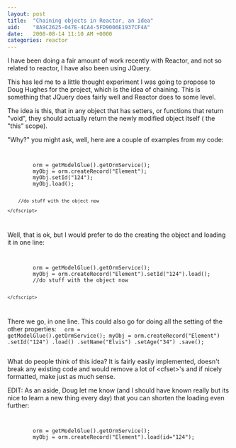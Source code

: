 ```yaml
---
layout: post
title:  "Chaining objects in Reactor, an idea"
uid:	"8A9C2625-047E-4CA4-5FD9006E1937CF4A"
date:   2008-08-14 11:10 AM +0000
categories: reactor
---
```

I have been doing a fair amount of work recently with Reactor, and not so related to reactor, I have also been using JQuery.

This has led me to a little thought experiment I was going to propose to Doug Hughes for the project, which is the idea of chaining. This is something that JQuery does fairly well and Reactor does to some level. 

The idea is this, that in any object that has setters, or functions that return "void", they should actually return the newly modified object itself ( the "this" scope).

"Why?" you might ask, well, here are a couple of examples from my code:

<code>
	<cfscript>
		orm = getModelGlue().getOrmService();
		myObj = orm.createRecord("Element");
		myObj.setId("124");
		myObj.load();
		
		//do stuff with the object now
	
	</cfscript>
</code>

Well, that is ok, but I would prefer to do the creating the object and loading it in one line:

<code>
	<cfscript>
		orm = getModelGlue().getOrmService();
		myObj = orm.createRecord("Element").setId("124").load();
		//do stuff with the object now
	
	</cfscript>
</code>


There we go, in one line. This could also go for doing all the setting of the other properties:
<code>
	<cfscript>
		orm = getModelGlue().getOrmService();
		myObj = orm.createRecord("Element")
					.setId("124")
					.load()
					.setName("Elvis")
					.setAge("34")
					.save();
	</cfscript>
</code>

What do people think of this idea? It is fairly easily implemented, doesn't break any existing code and would remove a lot of &lt;cfset&gt;'s and if nicely formatted, make just as much sense.

EDIT: As an aside, Doug let me know (and I should have known really but its nice to learn a new thing every day) that you can shorten the loading even further:

<code>
	<cfscript>
		orm = getModelGlue().getOrmService();
		myObj = orm.createRecord("Element").load(id="124");
	</cfscript>
</code>